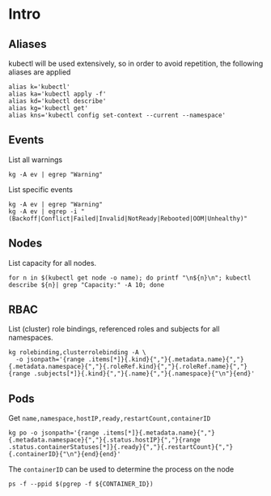 # Intro
## Aliases
kubectl will be used extensively, so in order to avoid repetition, the following aliases are applied
```
alias k='kubectl'
alias ka='kubectl apply -f'
alias kd='kubectl describe'
alias kg='kubectl get'
alias kns='kubectl config set-context --current --namespace'
```

## Events
List all warnings
```
kg -A ev | egrep "Warning"
```

List specific events
```
kg -A ev | egrep "Warning"
kg -A ev | egrep -i "(Backoff|Conflict|Failed|Invalid|NotReady|Rebooted|OOM|Unhealthy)"
```

## Nodes
List capacity for all nodes.
```
for n in $(kubectl get node -o name); do printf "\n${n}\n"; kubectl describe ${n}| grep "Capacity:" -A 10; done
```

## RBAC
List (cluster) role bindings, referenced roles and subjects for all namespaces.
```
kg rolebinding,clusterrolebinding -A \
  -o jsonpath='{range .items[*]}{.kind}{","}{.metadata.name}{","}{.metadata.namespace}{","}{.roleRef.kind}{","}{.roleRef.name}{","}{range .subjects[*]}{.kind}{","}{.name}{","}{.namespace}{"\n"}{end}'
```

## Pods

Get `name,namespace,hostIP,ready,restartCount,containerID`
```
kg po -o jsonpath='{range .items[*]}{.metadata.name}{","}{.metadata.namespace}{","}{.status.hostIP}{","}{range .status.containerStatuses[*]}{.ready}{","}{.restartCount}{","}{.containerID}{"\n"}{end}{end}'
```

The `containerID` can be used to determine the process on the node
```
ps -f --ppid $(pgrep -f ${CONTAINER_ID})
```